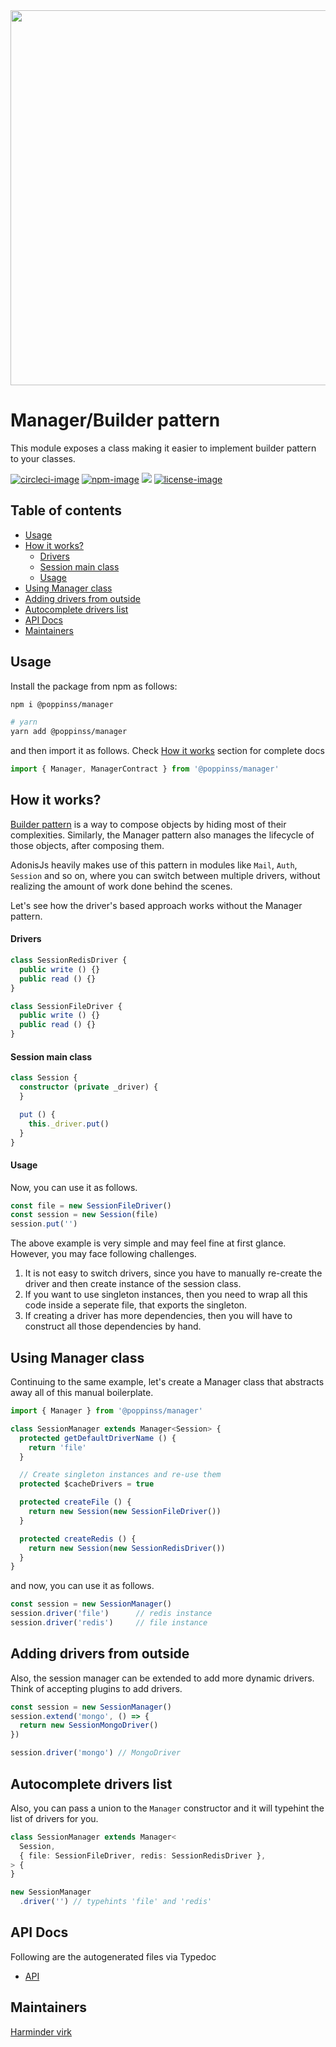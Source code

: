 <div align="center">
  <img src="https://res.cloudinary.com/adonisjs/image/upload/q_100/v1557762307/poppinss_iftxlt.jpg" width="600px">
</div>

# Manager/Builder pattern
This module exposes a class making it easier to implement builder pattern to your classes.

[![circleci-image]][circleci-url] [![npm-image]][npm-url] ![][typescript-image] [![license-image]][license-url]

<!-- START doctoc generated TOC please keep comment here to allow auto update -->
<!-- DON'T EDIT THIS SECTION, INSTEAD RE-RUN doctoc TO UPDATE -->
## Table of contents

- [Usage](#usage)
- [How it works?](#how-it-works)
    - [Drivers](#drivers)
    - [Session main class](#session-main-class)
    - [Usage](#usage-1)
- [Using Manager class](#using-manager-class)
- [Adding drivers from outside](#adding-drivers-from-outside)
- [Autocomplete drivers list](#autocomplete-drivers-list)
- [API Docs](#api-docs)
- [Maintainers](#maintainers)

<!-- END doctoc generated TOC please keep comment here to allow auto update -->

## Usage
Install the package from npm as follows:

```sh
npm i @poppinss/manager

# yarn
yarn add @poppinss/manager
```

and then import it as follows. Check [How it works](#how-it-works) section for complete docs

```ts
import { Manager, ManagerContract } from '@poppinss/manager'
```

## How it works?
[Builder pattern](https://dzone.com/articles/design-patterns-the-builder-pattern) is a way to compose objects by hiding most of their complexities. Similarly, the Manager pattern also manages the lifecycle of those objects, after composing them.

AdonisJs heavily makes use of this pattern in modules like `Mail`, `Auth`, `Session` and so on, where you can switch between multiple drivers, without realizing the amount of work done behind the scenes.

Let's see how the driver's based approach works without the Manager pattern.

#### Drivers
```ts
class SessionRedisDriver {
  public write () {}
  public read () {}
}

class SessionFileDriver {
  public write () {}
  public read () {}
}
```

#### Session main class
```ts
class Session {
  constructor (private _driver) {
  }

  put () {
    this._driver.put()
  }
}
```

#### Usage
Now, you can use it as follows.

```ts
const file = new SessionFileDriver()
const session = new Session(file)
session.put('')
```

The above example is very simple and may feel fine at first glance. However, you may face following challenges.

1. It is not easy to switch drivers, since you have to manually re-create the driver and then create instance of the session class.
2. If you want to use singleton instances, then you need to wrap all this code inside a seperate file, that exports the singleton.
3. If creating a driver has more dependencies, then you will have to construct all those dependencies by hand.

## Using Manager class
Continuing to the same example, let's create a Manager class that abstracts away all of this manual boilerplate.

```ts
import { Manager } from '@poppinss/manager'

class SessionManager extends Manager<Session> {
  protected getDefaultDriverName () {
    return 'file'
  }

  // Create singleton instances and re-use them
  protected $cacheDrivers = true

  protected createFile () {
    return new Session(new SessionFileDriver())
  }

  protected createRedis () {
    return new Session(new SessionRedisDriver())
  }
}
```

and now, you can use it as follows.

```ts
const session = new SessionManager()
session.driver('file')      // redis instance
session.driver('redis')     // file instance
```

## Adding drivers from outside
Also, the session manager can be extended to add more dynamic drivers. Think of accepting plugins to add drivers.

```ts
const session = new SessionManager()
session.extend('mongo', () => {
  return new SessionMongoDriver()
})

session.driver('mongo') // MongoDriver
```

## Autocomplete drivers list
Also, you can pass a union to the `Manager` constructor and it will typehint the list of drivers for you.

```ts
class SessionManager extends Manager<
  Session,
  { file: SessionFileDriver, redis: SessionRedisDriver },
> {
}

new SessionManager
  .driver('') // typehints 'file' and 'redis'
```

## API Docs
Following are the autogenerated files via Typedoc

* [API](docs/README.md)

## Maintainers
[Harminder virk](https://github.com/thetutlage)

[circleci-image]: https://img.shields.io/circleci/project/github/poppinss/manager/master.svg?style=for-the-badge&logo=circleci
[circleci-url]: https://circleci.com/gh/poppinss/manager "circleci"

[npm-image]: https://img.shields.io/npm/v/@poppinss/manager.svg?style=for-the-badge&logo=npm
[npm-url]: https://npmjs.org/package/@poppinss/manager "npm"

[typescript-image]: https://img.shields.io/badge/Typescript-294E80.svg?style=for-the-badge&logo=typescript

[license-url]: LICENSE.md
[license-image]: https://img.shields.io/aur/license/pac.svg?style=for-the-badge
